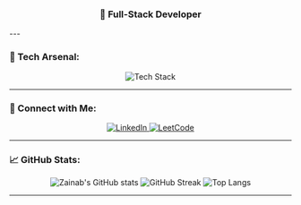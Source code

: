 <h3 align="center">🖤 Full-Stack Developer </h3>
---

### 🧩 Tech Arsenal:

<p align="center">
  <img src="https://skillicons.dev/icons?i=html,css,js,react,nodejs,express,mongodb,nextjs&theme=light&perline=8" alt="Tech Stack" />
</p>

---

### 🔗 Connect with Me:

<p align="center">
<a href="https://www.linkedin.com/in/zainab-hassan-7a3268369/" target="_blank">
  <img src="https://img.shields.io/badge/LinkedIn-Zainab%20Hassan-blue?style=for-the-badge&logo=linkedin" alt="LinkedIn" />
</a>
<a href="https://leetcode.com/u/zwino/" target="_blank">
  <img src="https://img.shields.io/badge/LeetCode-zwino-FFA116?style=for-the-badge&logo=leetcode&logoColor=black" alt="LeetCode" />
</a>
</p>

---

### 📈 GitHub Stats:

<p align="center">
  <img src="https://github-readme-stats.vercel.app/api?username=zainab123&show_icons=true&theme=tokyonight&hide_border=true" alt="Zainab's GitHub stats" />

  <img src="https://github-readme-streak-stats.herokuapp.com?user=zainab123&theme=tokyonight&hide_border=true" alt="GitHub Streak" />
  
  <img src="https://github-readme-stats.vercel.app/api/top-langs/?username=zainab123&layout=compact&theme=tokyonight&hide_border=true" alt="Top Langs" />
</p>

---


